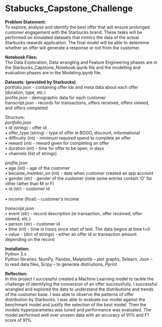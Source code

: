 # Stabucks_Capstone_Challenge<br />
**Problem Statement:**<br />
To explore, analyse and identify the best offer that will ensure prolonged customer engagement with the Starbucks brand. These tasks will be performed on simulated datasets that mimics the data of the actual Starbucks rewards application. The final model will be able to determine whether an offer will generate a response or not from the customer.

**Notebook Files:**<br />
The Data Exploration, Data wrangling and Feature Engineering phases are in the Starbucks_Capstone_Notebook.ipynb file and the modelling and evaluation phases are in the Modeling.ipynb file.

**Datasets: (provided by Starbucks)**<br />
portfolio.json - containing offer ids and meta data about each offer (duration, type, etc.)<br />
profile.json - demographic data for each customer<br />
transcript.json - records for transactions, offers received, offers viewed, and offers completed<br />

Structure:<br />
_portfolio.json_<br />
•	id (string) - offer id<br />
•	offer_type (string) - type of offer ie BOGO, discount, informational<br />
•	difficulty (int) - minimum required spend to complete an offer<br />
•	reward (int) - reward given for completing an offer<br />
•	duration (int) - time for offer to be open, in days<br />
•	channels (list of strings)<br />

_profile.json_<br />
•	age (int) - age of the customer<br />
•	became_member_on (int) - date when customer created an app account<br />
•	gender (str) - gender of the customer (note some entries contain 'O' for other rather than M or F)<br />
•	id (str) - customer id<br /><br />
•	income (float) - customer's income

_transcript.json_<br />
•	event (str) - record description (ie transaction, offer received, offer viewed, etc.)<br />
•	person (str) - customer id<br />
•	time (int) - time in hours since start of test. The data begins at time t=0<br />
•	value - (dict of strings) - either an offer id or transaction amount depending on the record<br />

**Installation:**<br />
Python 3.x <br />
Python libraries: NumPy,
		  Pandas,
		  Matplotlib – plot graphs,
		  Sklearn,
		  Json – to read data files,
		  Scipy – to generate distriutions,
		  Pprint

**Reflection:**<br />
In this project I successful created a Machine Learning model to tackle the challenge of identifying the conversion of an offer successfully. I successful wrangled and explored the data to understand the distributions and trends of the customer base. I was able to observe the patterns of offer distribution by Starbucks. 
I was able to evaluate our model against the benchmark model and justify the selection of the best model. Then the models hyperparametes was tuned and performance was evaluated. The model performed well over unseen data with an accuracy of 91% and F1 score of 91%.


